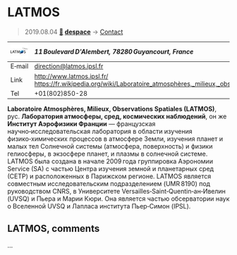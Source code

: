 # LATMOS
> 2019.08.04 **[🚀](../index/index.md) [despace](index.md)** → [Contact](contact.md)

|[![](f/contact/l/latmos_logo1_thumb.jpg)](f/contact/l/latmos_logo1.png)|*11 Boulevard D'Alembert, 78280 Guyancourt, France*|
|:--|:--|
|E‑mail|<direction@latmos.ipsl.fr>|
|Link|<http://www.latmos.ipsl.fr/><br> <https://fr.wikipedia.org/wiki/Laboratoire_atmosphères,_milieux,_observations_spatiales>|
|Tel|+01(802)850-28|

**Laboratoire Atmosphères, Milieux, Observations Spatiales (LATMOS)**, рус. **Лаборатория атмосферы, сред, космических наблюдений**, он же **Институт Аэрофизики Франции** — французская научно‑исследовательская лаборатория в области изучения физико‑химических процессов в атмосфере Земли, изучения планет и малых тел Солнечной системы (атмосфера, поверхность) и физики гелиосферы, в экзосфере планет, и плазмы в солнечной системе.  
LATMOS была создана в начале 2009 года группировка Аэрономии Service (SA) с частью Центра изучения земной и планетарных сред (СЕТР) и расположенных в Парижском регионе. LATMOS является совместным исследовательским подразделением (UMR 8190) под руководством CNRS, в Университете Versailles‑Saint‑Quentin‑ан‑Ивелин (UVSQ) и Пьера и Марии Кюри. Она является частью обсерватории наук о Вселенной UVSQ и Лапласа института Пьер‑Симон (IPSL).


<p style="page-break-after:always"> </p>

## LATMOS, comments

…
